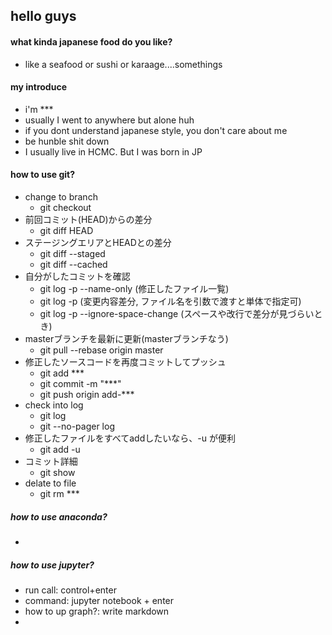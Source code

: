 ## hello guys

#### what kinda japanese food do you like?
 - like a seafood or sushi or karaage....somethings

#### my introduce
 - i'm ***
 - usually I went to anywhere but alone huh
 - if you dont understand japanese style, you don't care about me
 - be hunble shit down
 - I usually live in HCMC. But I was born in JP

 #### how to use git?
 - change to branch
   - git checkout
 - 前回コミット(HEAD)からの差分
   - git diff HEAD
 - ステージングエリアとHEADとの差分
   - git diff --staged
   - git diff --cached
 - 自分がしたコミットを確認
   - git log -p --name-only (修正したファイル一覧)
   - git log -p (変更内容差分, ファイル名を引数で渡すと単体で指定可)
   - git log -p --ignore-space-change (スペースや改行で差分が見づらいとき)
 - masterブランチを最新に更新(masterブランチなう)
   - git  pull --rebase origin master
 - 修正したソースコードを再度コミットしてプッシュ
   - git add ***
   - git commit -m "***"
   - git push origin add-***
 - check into log
   - git log
   - git --no-pager log
 - 修正したファイルをすべてaddしたいなら、-u が便利
   - git add -u
 - コミット詳細
   - git show 
 - delate to file
   - git rm ***
 

##### how to use anaconda?
 - 

##### how to use jupyter?
 - run call: control+enter
 - command: jupyter notebook + enter
 - how to up graph?: write markdown
 - 



